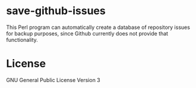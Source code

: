 # save-github-issues

This Perl program can automatically create a database of repository
issues for backup purposes, since Github currently does not provide
that functionality.



# License

GNU General Public License Version 3
